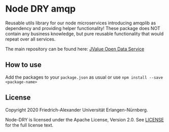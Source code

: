# Node DRY amqp

Reusable utils library for our node microservices introducing amqplib as dependency and providing helper functionality! 
These package does NOT contain any business knowledge, but pure reusable functionality that would repeat over all services.

The main repository can be found here: [JValue Open Data Service](https://github.com/jvalue/open-data-service)


## How to use

Add the packages to your `package.json` as usual or use `npm install --save <package-name>`


## License

Copyright 2020 Friedrich-Alexander Universität Erlangen-Nürnberg.

Node-DRY is licensed under the Apache License, Version 2.0. See [LICENSE](/LICENSE) for the full license text.